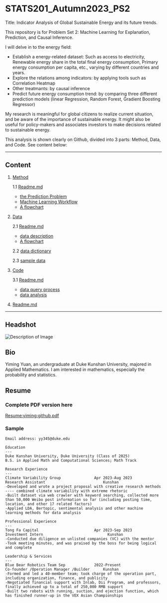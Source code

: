 # STATS201_Autumn2023_PS2

Title: Indicator Analysis of Global Sustainable Energy and its future trends.

This repository is for Problem Set 2: Machine Learning for Explanation, Prediction, and Causal Inference.

I will delve in to the energy field: 
    
- Establish a energy-related dataset: Such as access to electricity, Renewable energy share in the total final energy consumption, Primary energy consumption per capita, etc., varying by different countries and years.
- Explore the relations among indicators: by applying tools such as Correlation Heatmap
- Other treatmants: by causal inference
- Predict future energy consumption trend: by comparing three different prediction models (linear Regression, Random Forest, Gradient Boosting Regressor)

My research is meaningful for global citizens to realize current situation, and be aware of the importance of sustainable energy. It might also be useful for policy-makers and associates investors to make decisions related to sustainable energy.

This analysis is shown clearly on Github, divided into 3 parts: Method, Data, and Code. See content below:

---

## Content
1. [Method](https://github.com/Rising-Stars-by-Sunshine/STATS201_Yiming_PS2/tree/main/Method)
   
     1.1 [Readme.md](https://github.com/Rising-Stars-by-Sunshine/STATS201_Yiming_PS2/tree/main/Method#readme)
      - [the Prediction Problem](https://github.com/Rising-Stars-by-Sunshine/STATS201_Yiming_PS2/blob/main/Method/Readme.md#11-the-prediction-problem)
      - [Machine Learning Workflow](https://github.com/Rising-Stars-by-Sunshine/STATS201_Yiming_PS2/blob/main/Method/Readme.md#12-the-machine-learning-workflow)
      - [A flowchart](https://github.com/Rising-Stars-by-Sunshine/STATS201_Yiming_PS2/tree/main/Method#method-flowchart)
   
2. [Data](https://github.com/Rising-Stars-by-Sunshine/STATS201_Yiming_PS2/tree/main/data)
   
     2.1 [Readme.md](https://github.com/Rising-Stars-by-Sunshine/STATS201_Yiming_PS2/tree/main/data#readme)
      - [data description](https://github.com/Rising-Stars-by-Sunshine/STATS201_Yiming_PS2/tree/main/data#description)
      - [A flowchart](https://github.com/Rising-Stars-by-Sunshine/STATS201_Yiming_PS2/tree/main/data#flowchart)
  
     2.2 [data dictionary](https://github.com/Rising-Stars-by-Sunshine/STATS201_Yiming_PS2/blob/main/data/DataDictionary.md#data-dictionary-for-your-dataset-name)
  
     2.3 [sample data](https://github.com/Rising-Stars-by-Sunshine/STATS201_Yiming_PS2/blob/main/data/global_data_on_sustainable_energy.csv)

3. [Code](https://github.com/Rising-Stars-by-Sunshine/STATS201_Yiming_PS2/tree/main/code)
   
     3.1 [Readme.md](https://github.com/Rising-Stars-by-Sunshine/STATS201_Yiming_PS2/blob/main/code/Readme.md)
      - [data query process](https://github.com/Rising-Stars-by-Sunshine/STATS201_Yiming_PS2/tree/main/code#data-querying)
      - [data analysis](https://github.com/Rising-Stars-by-Sunshine/STATS201_Yiming_Research-Proposal/blob/main/code/Readme.md#process)
  
4. [Readme.md](https://github.com/Rising-Stars-by-Sunshine/STATS201_Yiming_PS2/edit/main/README.md#stats201_autumn2023_ps1)

---


## Headshot
![Description of Image](figs/YimingYuan1.png)

## Bio
Yiming Yuan, an undergraduate at Duke Kunshan University, majored in Applied Mathematics. I am interested in mathematics, especially the probability and statistics.

## Resume

### Complete PDF version here
[Resume:yiming:github.pdf](https://github.com/Rising-Stars-by-Sunshine/STATS201_Yiming_PS1/files/13330152/Resume.yiming.github.pdf)

### Sample
```
Email address: yy345@duke.edu

Education
---
Duke Kunshan University, Duke University (Class of 2025)
B.S. in Applied Math and Computational Sciences; Math Track 

Research Experience
---
Climate Variability Group               Apr 2023-Aug 2023
Research Assistant	                        Kunshan	
-Developed and wrote a project proposal with creative research methods ---- combined climate variability with extreme rhetoric
-Built dataset via web crawler with keyword searching, collected more than 50,000 Weibo post information so far (including posting time, location, and other 17 related factors)
-Applied LDA, Bertopic, sentimental analysis and other machine learning methods for data analysis

Professional Experience
---
Tong Fa Capital	                        Apr 2023-Sep 2023
Investment Intern	                          Kunshan
-Conducted due diligence on unlisted companies (VC) with the mentor
-Took meeting minutes, and was praised by the boss for being logical and complete

Leadership & Services
---
Blue Bear Robotics Team	Sep             2022-Present
Co-founder /Operation Manager /Builder	    Kunshan		
-Formed and led a 40-member team; took charge of the operation part, including organization, finance, and publicity
-Negotiated financial support with Inlab, Dii Program, and professors, finally achieved up to a total of 250,000 RMB support
-Built two robots with running, suction, and ejection function, which has finished runner-up in the VEX Asian Championships
```


